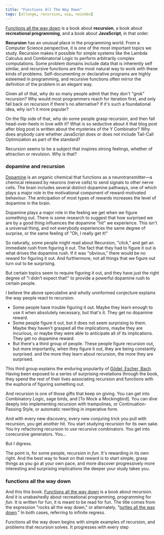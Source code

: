 ```yaml
---
title: "Functions All The Way Down"
tags: [allonge, recursion, wip, noindex]
---
```


[Functions all the way down] is a book about **recursion**, a book about **recreational programming**, and a book about **JavaScript**, in that order.

[Functions all the way down]: https://leanpub.com/js-del-vuoto

**Recursion** has an unusual place in the programming world. From a Computer Science perspective, it is one of the most important topics we study. Recursion makes it possible for simple systems like the Lambda Calculus and Combinatorial Logic to perform arbitrarily complex computations. Some problem domains include data that is inherently self similar, and recursive functions are the most natural way to work with these kinds of problems. Self-documenting or declarative programs are highly esteemed in programming, and recursive functions often mirror the definition of the problem in an elegant way.

Given all of that, why do so many people admit that they don't "grok" recursion? Why would most programmers reach for iteration first, and only fall back on recursion if there's no alternative? If it's such a foundational idea, why isn't it more popular?

On the flip side of that, why do some people grasp recursion, and then fall head-over-heels in love with it? What is so seductive about it that blog post after blog post is written about the mysteries of the Y Combinator? Why does anybody care whether JavaScript does or does not include Tail-Call Optimization as part of the standard?

Recursion seems to be a subject that inspires strong feelings, whether of attraction or revulsion. Why is that?

### dopamine and recursion

[Dopamine] is an organic chemical that functions as a neurotransmitter—a chemical released by neurons (nerve cells) to send signals to other nerve cells. The brain includes several distinct dopamine pathways, one of which plays a major role in the motivational component of reward-motivated behaviour. The anticipation of most types of rewards increases the level of dopamine in the brain.

[Dopamine]: https://en.wikipedia.org/wiki/Dopamine

Dopamine plays a major role in the feeling we get when we figure something out. There is some research to suggest that how surprised we are by a good thing influences the dopamine "hit" we experience. This isn't a universal thing, and not everybody experiences the same degree of surprise, or the same feeling of "Oh, I really get it!"

So naturally, some people might read about Recursion, "click," and get an immediate rush from figuring it out. The fact that they had to figure it out is what drives the dopamine rush. If it was "obvious," there would be no reward for figuring it out. And furthermore, not all things that we figure out turn out to be surprising.

But certain topics seem to require figuring it out, and they have just the right degree of "I didn't expect that!" to provide a powerful dopamine rush to certain people.

I believe the above speculative and wholly uninformed conjecture explains the way people react to recursion.

* Some people have trouble figuring it out. Maybe they learn enough to use it when absolutely necessary, but that's it. They get no dopamine reward.
* Some people figure it out, but it does not seem surprising to them. Maybe they haven't grasped all the implications, maybe they are incurious, or maybe they were able to anticipate all of its implications. They get no dopamine reward.
* But there's a third group of people. These people figure recursion out, but more importantly, when they figure it out, they are being constantly surprised. and the more they learn about recursion, the more they are surprised.

This third group explains the enduring popularity of [Gödel, Escher, Bach]. Having been exposed to a series of surprising revelations through the book, they spend the rest of their lives associating recursion and functions with the euphoria of figuring something out.

[Gödel, Escher, Bach]: https://en.wikipedia.org/wiki/Gödel,_Escher,_Bach

And recursion is one of those gifts that keep on giving. You can get into Combinatory Logic, sage birds, and [To Mock a Mockingbird]. You can dive deeply into implementing recursion with trampolines, or Continuation-Passing Style, or automatic rewriting in imperative form.

And with every new discovery, every new conjuring trick you pull with recursion, you get another hit. You start studying recursion for its own sake. You try refactoring recursion to use recursive combinators. You get into corecursive generators. You...

But I digress.

The point is, for some people, recursion in *fun*. It's rewarding in its own right. And the best way to feast on that reward is to start simple, grasp things as you go at your own pace, and more discover progressively more interesting and surprising implications the deeper your study takes you.

### functions all the way down

And this this book. [Functions all the way down] is a book about recursion. And it is unabashedly about recreational programming, programming for _fun_. It is written for fun, it is meant to be read for fun. The title comes from the expression "rocks all the way down," or alternately, "[turtles all the way down]." In both cases, referring to infinite regress.

[turtles all the way down]: https://en.wikipedia.org/wiki/Turtles_all_the_way_down

Functions all the way down begins with simple examples of recursion, and problems that recursion solves. It progresses with every step
